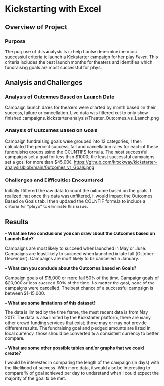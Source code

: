 # Kickstarting with Excel

## Overview of Project

### Purpose
The purpose of this analysis is to help Louise determine the most successful criteria to launch a Kickstarter campaign for her play _Fever_. This criteria includes the best launch months for theaters and identifies which fundraising goals are most successful for plays.
## Analysis and Challenges

### Analysis of Outcomes Based on Launch Date
Campaign launch dates for theaters were charted by month based on their success, failure or cancellation. Live data was filtered out to only show finished campaigns.
kickstarter-analysis/Theater_Outcomes_vs_Launch.png
### Analysis of Outcomes Based on Goals
Campaign fundraising goals were grouped into 12 categories, I then calculated the percent success, fail and cancellation rates for each of these fundraising groups using the COUNTIFS formula.
The most successful campaigns set a goal for less than $1000; the least successful campaigns set a goal for more than $45,000.
https://github.com/krockway/kickstarter-analysis/blob/main/Outcomes_vs_Goals.png
### Challenges and Difficulties Encountered
Initially I filtered the raw data to count the outcome based on the goals. I realized that once this data was unfiltered, it would impact the Outcomes Based on Goals tab. I then updated the COUNTIF formula to include a criteria for "plays" to eliminate this issue.
## Results

**- What are two conclusions you can draw about the Outcomes based on Launch Date?**

Campaigns are most likely to succeed when launched in May or June. Campaigns are least likely to succeed when launched in late fall (October-December). Campaigns are most likely to be cancelled in January.

**- What can you conclude about the Outcomes based on Goals?**

Campaign goals of $15,000 or more fail 50% of the time. Campaign goals of $20,000 or less succeed 50% of the time. No matter the goal, none of the campaigns were cancelled. The best chance of a successful campaign is between $1-15,000.

**- What are some limitations of this dataset?**

The data is limited by the time frame, the most recent data is from May 2017. The data is also limited by the Kickstarter platform, there are many other crowd funding services that exist; those may or may not provide different results. The fundraising goal and pledged amounts are listed in local currency, those should be converted to a consistent currency to better compare.

**- What are some other possible tables and/or graphs that we could create?**

I would be interested in comparing the length of the campaign (in days) with the likelihood of success. With more data, it would also be interesting to compare % of goal achieved per day to understand when I could expect the majority of the goal to be met.